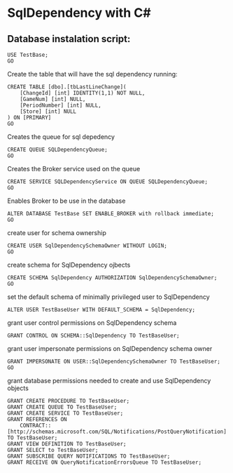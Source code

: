 # SqlDependency with C#
## Database instalation script:

```
USE TestBase;
GO
```

Create the table that will have the sql dependency running:
```
CREATE TABLE [dbo].[tbLastLineChange](
	[ChangeId] [int] IDENTITY(1,1) NOT NULL,
	[GameNum] [int] NULL,
	[PeriodNumber] [int] NULL,
	[Store] [int] NULL
) ON [PRIMARY]
GO
```

Creates the queue for sql depedency
```
CREATE QUEUE SQLDependencyQueue;
GO
```

 Creates the Broker service used on the queue
```
CREATE SERVICE SQLDependencyService ON QUEUE SQLDependencyQueue; 
GO
```

Enables Broker to be use in the database
```
ALTER DATABASE TestBase SET ENABLE_BROKER with rollback immediate;
GO
```


create user for schema ownership
```
CREATE USER SqlDependencySchemaOwner WITHOUT LOGIN;
GO
```

create schema for SqlDependency ojbects
```
CREATE SCHEMA SqlDependency AUTHORIZATION SqlDependencySchemaOwner;
GO
```

set the default schema of minimally privileged user to SqlDependency
```
ALTER USER TestBaseUser WITH DEFAULT_SCHEMA = SqlDependency;
```

grant user control permissions on SqlDependency schema
```
GRANT CONTROL ON SCHEMA::SqlDependency TO TestBaseUser;
```

grant user impersonate permissions on SqlDependency schema owner
```
GRANT IMPERSONATE ON USER::SqlDependencySchemaOwner TO TestBaseUser;
GO
```

grant database permissions needed to create and use SqlDependency objects
```
GRANT CREATE PROCEDURE TO TestBaseUser;
GRANT CREATE QUEUE TO TestBaseUser;
GRANT CREATE SERVICE TO TestBaseUser;
GRANT REFERENCES ON
    CONTRACT::[http://schemas.microsoft.com/SQL/Notifications/PostQueryNotification] TO TestBaseUser;
GRANT VIEW DEFINITION TO TestBaseUser;
GRANT SELECT to TestBaseUser;
GRANT SUBSCRIBE QUERY NOTIFICATIONS TO TestBaseUser;
GRANT RECEIVE ON QueryNotificationErrorsQueue TO TestBaseUser;
```
